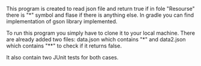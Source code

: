 This program is created to read json file and return true if in fole "Resourse" there is "*" symbol and flase if there is anything else. In gradle you can find implementation of gson library implemented.

To run this program you simply have to clone it to your local machine. There are already added two files: data.json which contains "*" and data2.json which contains "**" to check if it returns false.

It also contain two JUnit tests for both cases.
